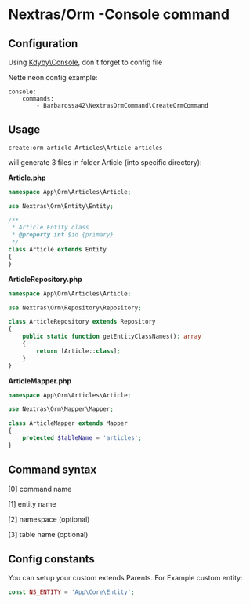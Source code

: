 # Nextras/Orm -Console command

## Configuration
Using [Kdyby\Console](https://github.com/Kdyby/Console), don´t forget to config file

Nette neon config example:
```neon
console:
    commands:
        - Barbarossa42\NextrasOrmCommand\CreateOrmCommand
```

## Usage
`create:orm article Articles\Article articles`

will generate 3 files in folder Article (into specific directory):

**Article.php**
```php
namespace App\Orm\Articles\Article;

use Nextras\Orm\Entity\Entity;

/**
 * Article Entity class
 * @property int $id {primary}
 */
class Article extends Entity
{
}
```

**ArticleRepository.php**
```php
namespace App\Orm\Articles\Article;

use Nextras\Orm\Repository\Repository;

class ArticleRepository extends Repository
{
	public static function getEntityClassNames(): array
	{
		return [Article::class];
	}
}
```

**ArticleMapper.php**
```php
namespace App\Orm\Articles\Article;

use Nextras\Orm\Mapper\Mapper;

class ArticleMapper extends Mapper
{
	protected $tableName = 'articles';
}
```

## Command syntax
[0] command name 

[1] entity name

[2] namespace (optional)

[3] table name (optional) 

## Config constants
You can setup your custom extends Parents. For Example custom entity:

```php
const NS_ENTITY = 'App\Core\Entity';
```

